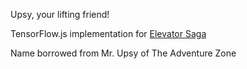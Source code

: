 Upsy, your lifting friend!

TensorFlow.js implementation for [Elevator Saga](https://play.elevatorsaga.com/)

Name borrowed from Mr. Upsy of The Adventure Zone
